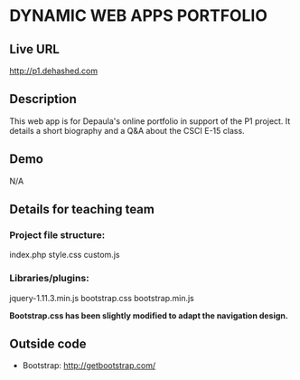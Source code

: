 # DYNAMIC WEB APPS PORTFOLIO

## Live URL
<http://p1.dehashed.com>

## Description
This web app is for Depaula's online portfolio in support of the P1 project. It details a short biography and a Q&A about the CSCI E-15 class. 

## Demo
N/A

## Details for teaching team

### Project file structure:

index.php
style.css
custom.js

### Libraries/plugins:

jquery-1.11.3.min.js
bootstrap.css
bootstrap.min.js

**Bootstrap.css has been slightly modified to adapt the navigation design.**

## Outside code
* Bootstrap: http://getbootstrap.com/